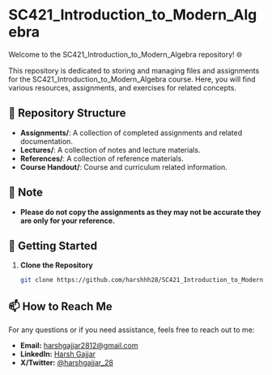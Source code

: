 # SC421_Introduction_to_Modern_Algebra

Welcome to the SC421_Introduction_to_Modern_Algebra repository! 🌐

This repository is dedicated to storing and managing files and assignments for the SC421_Introduction_to_Modern_Algebra course. Here, you will find various resources, assignments, and exercises for related concepts.

## 📁 Repository Structure

- **Assignments/**: A collection of completed assignments and related documentation.
- **Lectures/**: A collection of notes and lecture materials.
- **References/**: A collection of reference materials.
- **Course Handout/**: Course and curriculum related information.

## 📝 Note

- **Please do not copy the assignments as they may not be accurate they are only for your reference.**

## 🚀 Getting Started

1. **Clone the Repository**
   ```bash
   git clone https://github.com/harshhh28/SC421_Introduction_to_Modern_Algebra.git
   ```

## 📫 How to Reach Me

For any questions or if you need assistance, feels free to reach out to me:

- **Email:** [harshgajjar2812@gmail.com](mailto:harshgajjar2812@gmail.com)
- **LinkedIn:** [Harsh Gajjar](https://www.linkedin.com/in/harsh-gajjar-936536209)
- **X/Twitter:** [@harshgajjar_28](https://x.com/harshgajjar_28)
